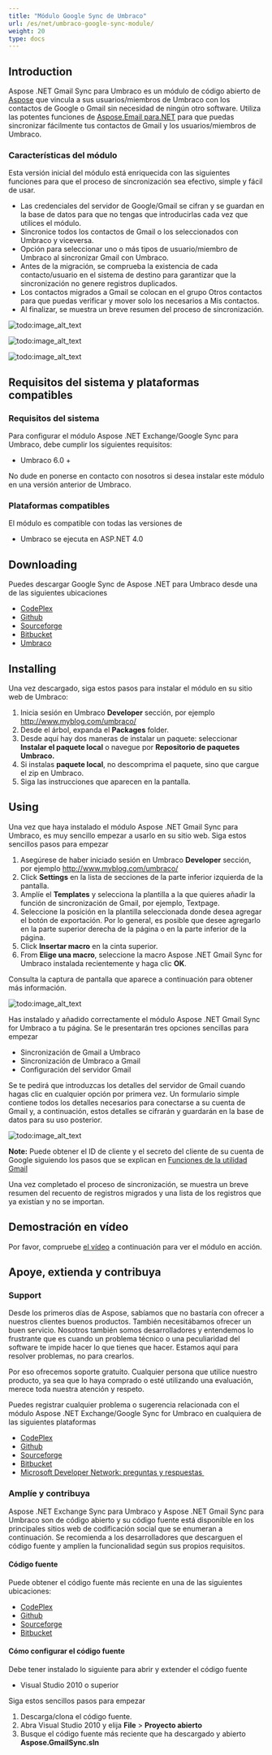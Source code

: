 ```yaml
---
title: "Módulo Google Sync de Umbraco"
url: /es/net/umbraco-google-sync-module/
weight: 20
type: docs
---
```



## **Introduction**
Aspose .NET Gmail Sync para Umbraco es un módulo de código abierto de [Aspose](http://www.aspose.com/) que vincula a sus usuarios/miembros de Umbraco con los contactos de Google o Gmail sin necesidad de ningún otro software. Utiliza las potentes funciones de [Aspose.Email para.NET](http://www.aspose.com/.net/email-component.aspx) para que puedas sincronizar fácilmente tus contactos de Gmail y los usuarios/miembros de Umbraco.
### **Características del módulo**
Esta versión inicial del módulo está enriquecida con las siguientes funciones para que el proceso de sincronización sea efectivo, simple y fácil de usar.

- Las credenciales del servidor de Google/Gmail se cifran y se guardan en la base de datos para que no tengas que introducirlas cada vez que utilices el módulo.
- Sincronice todos los contactos de Gmail o los seleccionados con Umbraco y viceversa.
- Opción para seleccionar uno o más tipos de usuario/miembro de Umbraco al sincronizar Gmail con Umbraco.
- Antes de la migración, se comprueba la existencia de cada contacto/usuario en el sistema de destino para garantizar que la sincronización no genere registros duplicados.
- Los contactos migrados a Gmail se colocan en el grupo Otros contactos para que puedas verificar y mover solo los necesarios a Mis contactos.
- Al finalizar, se muestra un breve resumen del proceso de sincronización.

![todo:image_alt_text](http://www.aspose.com/blogs/wp-content/uploads/2014/11/Aspose-.NET-Gmail-Sync-for-Umbraco.png)

![todo:image_alt_text](http://www.aspose.com/blogs/wp-content/uploads/2014/11/Gmail-to-Umbraco-Sync.png)

![todo:image_alt_text](http://www.aspose.com/blogs/wp-content/uploads/2014/11/Umbraco-to-Gmail-Sync.png)
## **Requisitos del sistema y plataformas compatibles**
### **Requisitos del sistema**
Para configurar el módulo Aspose .NET Exchange/Google Sync para Umbraco, debe cumplir los siguientes requisitos:

- Umbraco 6.0 +

No dude en ponerse en contacto con nosotros si desea instalar este módulo en una versión anterior de Umbraco.
### **Plataformas compatibles**
El módulo es compatible con todas las versiones de

- Umbraco se ejecuta en ASP.NET 4.0
## **Downloading**
Puedes descargar Google Sync de Aspose .NET para Umbraco desde una de las siguientes ubicaciones

- [CodePlex ](https://asposeumbraco.codeplex.com/releases)
- [Github ](https://github.com/asposemarketplace/Aspose_for_Umbraco/releases)
- [Sourceforge ](https://sourceforge.net/projects/asposeumbraco/files/)
- [Bitbucket ](https://bitbucket.org/asposemarketplace/aspose-for-umbraco/downloads)
- [Umbraco ](https://our.umbraco.org/projects/website-utilities/sync-umbraco-users-and-members-with-google-contacts-using-aspose-net-gmail-sync-for-umbraco)
## **Installing**
Una vez descargado, siga estos pasos para instalar el módulo en su sitio web de Umbraco:

1. Inicia sesión en Umbraco **Developer** sección, por ejemplo <http://www.myblog.com/umbraco/>
1. Desde el árbol, expanda el **Packages** folder.
1. Desde aquí hay dos maneras de instalar un paquete: seleccionar **Instalar el paquete local** o navegue por **Repositorio de paquetes Umbraco.**
1. Si instalas **paquete local**, no descomprima el paquete, sino que cargue el zip en Umbraco.
1. Siga las instrucciones que aparecen en la pantalla.
## **Using**
Una vez que haya instalado el módulo Aspose .NET Gmail Sync para Umbraco, es muy sencillo empezar a usarlo en su sitio web. Siga estos sencillos pasos para empezar

1. Asegúrese de haber iniciado sesión en Umbraco **Developer** sección, por ejemplo <http://www.myblog.com/umbraco/>
1. Click **Settings** en la lista de secciones de la parte inferior izquierda de la pantalla.
1. Amplíe el **Templates** y selecciona la plantilla a la que quieres añadir la función de sincronización de Gmail, por ejemplo, Textpage.
1. Seleccione la posición en la plantilla seleccionada donde desea agregar el botón de exportación. Por lo general, es posible que desee agregarlo en la parte superior derecha de la página o en la parte inferior de la página.
1. Click **Insertar macro** en la cinta superior.
1. From **Elige una macro**, seleccione la macro Aspose .NET Gmail Sync for Umbraco instalada recientemente y haga clic **OK**.

Consulta la captura de pantalla que aparece a continuación para obtener más información.

![todo:image_alt_text](http://www.aspose.com/blogs/wp-content/uploads/2014/11/How-to-use-Aspose-.NET-Gmail-Sync-for-Umbraco.png)

Has instalado y añadido correctamente el módulo Aspose .NET Gmail Sync for Umbraco a tu página. Se le presentarán tres opciones sencillas para empezar

- Sincronización de Gmail a Umbraco
- Sincronización de Umbraco a Gmail
- Configuración del servidor Gmail

Se te pedirá que introduzcas los detalles del servidor de Gmail cuando hagas clic en cualquier opción por primera vez. Un formulario simple contiene todos los detalles necesarios para conectarse a su cuenta de Gmail y, a continuación, estos detalles se cifrarán y guardarán en la base de datos para su uso posterior.

![todo:image_alt_text](http://www.aspose.com/blogs/wp-content/uploads/2014/11/Gmail-server-details.png)

**Note:** Puede obtener el ID de cliente y el secreto del cliente de su cuenta de Google siguiendo los pasos que se explican en [Funciones de la utilidad Gmail](/email/net/gmail-utility-features)

Una vez completado el proceso de sincronización, se muestra un breve resumen del recuento de registros migrados y una lista de los registros que ya existían y no se importan.
## **Demostración en vídeo**
Por favor, compruebe [el vídeo](https://www.youtube.com/watch?v=A3RoXFpge9M) a continuación para ver el módulo en acción.
## **Apoye, extienda y contribuya**
### **Support**
Desde los primeros días de Aspose, sabíamos que no bastaría con ofrecer a nuestros clientes buenos productos. También necesitábamos ofrecer un buen servicio. Nosotros también somos desarrolladores y entendemos lo frustrante que es cuando un problema técnico o una peculiaridad del software te impide hacer lo que tienes que hacer. Estamos aquí para resolver problemas, no para crearlos.

Por eso ofrecemos soporte gratuito. Cualquier persona que utilice nuestro producto, ya sea que lo haya comprado o esté utilizando una evaluación, merece toda nuestra atención y respeto.

Puedes registrar cualquier problema o sugerencia relacionada con el módulo Aspose .NET Exchange/Google Sync for Umbraco en cualquiera de las siguientes plataformas

- [CodePlex ](https://asposeumbraco.codeplex.com/workitem/list/basic)
- [Github ](https://github.com/asposemarketplace/Aspose_for_Umbraco/issues)
- [Sourceforge ](https://sourceforge.net/p/asposeumbraco/tickets/?source=navbar)
- [Bitbucket ](https://bitbucket.org/asposemarketplace/aspose-for-umbraco/issues?status=new&status=open)
- [Microsoft Developer Network: preguntas y respuestas ](https://code.msdn.microsoft.com/Sync-Umbraco-Users-and-dc8086fa/view/Discussions#content)
### **Amplíe y contribuya**
Aspose .NET Exchange Sync para Umbraco y Aspose .NET Gmail Sync para Umbraco son de código abierto y su código fuente está disponible en los principales sitios web de codificación social que se enumeran a continuación. Se recomienda a los desarrolladores que descarguen el código fuente y amplíen la funcionalidad según sus propios requisitos.
#### **Código fuente**
Puede obtener el código fuente más reciente en una de las siguientes ubicaciones:

- [CodePlex ](https://asposeumbraco.codeplex.com/SourceControl/latest)
- [Github ](https://github.com/asposemarketplace/Aspose_for_Umbraco)
- [Sourceforge ](https://sourceforge.net/p/asposeumbraco/code/ci/master/tree/)
- [Bitbucket ](https://bitbucket.org/asposemarketplace/aspose-for-umbraco/src)
#### **Cómo configurar el código fuente**
Debe tener instalado lo siguiente para abrir y extender el código fuente

- Visual Studio 2010 o superior

Siga estos sencillos pasos para empezar

1. Descarga/clona el código fuente.
1. Abra Visual Studio 2010 y elija **File** > **Proyecto abierto**
1. Busque el código fuente más reciente que ha descargado y abierto **Aspose.GmailSync.sln**
